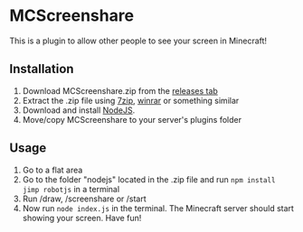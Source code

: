 # MCScreenshare
This is a plugin to allow other people to see your screen in Minecraft!
## Installation
1. Download MCScreenshare.zip from the [releases tab](https://github.com/MorganAnkan/MCScreenshare/releases/)
2. Extract the .zip file using [7zip](https://www.7-zip.org/), [winrar](https://www.win-rar.com/) or something similar
3. Download and install [NodeJS](https://nodejs.org/).
4. Move/copy MCScreenshare to your server's plugins folder
## Usage
1. Go to a flat area
2. Go to the folder "nodejs" located in the .zip file and run `npm install jimp robotjs` in a terminal
3. Run /draw, /screenshare or /start
4. Now run `node index.js` in the terminal. The Minecraft server should start showing your screen. Have fun!